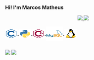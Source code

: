### Hi! I'm Marcos Matheus
 
<div align="center">
  <a href="https://github.com/M-MSilva">
  <img height="175em" src="https://github-readme-stats.vercel.app/api?username=M-MSilva&show_icons=true&theme=merko&include_all_commits=true&count_private=true"/>
  <img height="130em" src="https://github-readme-stats.vercel.app/api/top-langs/?username=M-MSilva&layout=compact&langs_count=7&theme=merko"/>
</div>

  <div style="display: inline_block"><br>
  <img align="center" alt="Rafa-Js" height="30" width="40" src="https://github.com/devicons/devicon/blob/master/icons/c/c-line.svg">
  <img align="center" alt="Rafa-Python" height="30" width="40" src="https://raw.githubusercontent.com/devicons/devicon/master/icons/python/python-original.svg">
  <img align="center" alt="Rafa-Ts" height="30" width="40" src="https://github.com/devicons/devicon/blob/master/icons/cplusplus/cplusplus-line.svg">
  <img align="center" alt="Rafa-Ts" height="45" width="55" src="https://github.com/devicons/devicon/blob/master/icons/mysql/mysql-original-wordmark.svg">
   <img align="center" alt="Rafa-Ts" height="30" width="40" src="https://github.com/devicons/devicon/blob/master/icons/linux/linux-original.svg">
</div>
   
 
 ##
 
 <div>  
  <a href = "mailto:marcosmateusdepaivasilva@gmail.com"><img src="https://img.shields.io/badge/-Gmail-%23333?style=for-the-badge&logo=gmail&logoColor=white" target="_blank"></a>
  <a href="https://www.linkedin.com/in/marcos-silva-089699b3/" target="_blank"><img src="https://img.shields.io/badge/-LinkedIn-%230077B5?style=for-the-badge&logo=linkedin&logoColor=white" target="_blank"></a> 
</div> 
